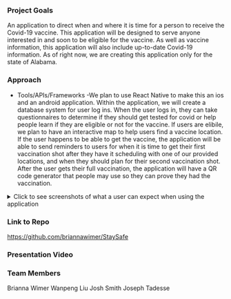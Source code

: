 ### Project Goals
An application to direct when and where it is time for a person to receive the Covid-19 vaccine. This application will be designed to serve anyone interested in and soon to be eligible for the vaccine. As well as vaccine information, this application will also include up-to-date Covid-19 information. As of right now, we are creating this application only for the state of Alabama.

### Approach
* Tools/APIs/Frameworks
  -We plan to use React Native to make this an ios and an android application. Within the application, we will create a database system for user log ins. When the user logs in, they can take questionnaires to determine if they should get tested for covid or help people learn if they are eligible or not for the vaccine. If users are elibile, we plan to have an interactive map to help users find a vaccine location. If the user happens to be able to get the vaccine, the application will be able to send reminders to users for when it is time to get their first vaccination shot after they have it scheduling with one of our provided locations, and when they should plan for their second vaccination shot. After the user gets their full vaccination, the application will have a QR code generator that people may use so they can prove they had the vaccination. 
  

<details>
<summary>Click to see screenshots of what a user can expect when using the application</summary>
- <img width="215" alt="home" src="https://user-images.githubusercontent.com/62617888/107789377-1d689280-6d17-11eb-807e-b4067ed82bb2.png"> 
- <img width="215" alt="495-1" src="https://user-images.githubusercontent.com/62617888/107788618-39b7ff80-6d16-11eb-8e0a-657bc37b0d54.png">
- <img width="215" alt="495-2" src="https://user-images.githubusercontent.com/62617888/107788638-3e7cb380-6d16-11eb-96fd-3ab4a1851d3e.png">
- <img width="215" alt="495-3" src="https://user-images.githubusercontent.com/62617888/107788645-4177a400-6d16-11eb-9fdf-d3bfaebb1438.png">
- <img width="215" alt="495-4" src="https://user-images.githubusercontent.com/62617888/107788653-44729480-6d16-11eb-97e2-a7acd54bed02.png">
- <img width="215" alt="495-5" src="https://user-images.githubusercontent.com/62617888/107788658-46d4ee80-6d16-11eb-9893-46495bf87a14.png">
- <img width="215" alt="495-6" src="https://user-images.githubusercontent.com/62617888/107788662-49374880-6d16-11eb-83db-15b22e8bd61a.png">
- <img width="215" alt="495-7" src="https://user-images.githubusercontent.com/62617888/107788675-4ccacf80-6d16-11eb-910e-30bceb86ddb4.png">
- <img width="215" alt="495-8" src="https://user-images.githubusercontent.com/62617888/107788679-4fc5c000-6d16-11eb-9579-de595cebf247.png">
- <img width="215" alt="495-9" src="https://user-images.githubusercontent.com/62617888/107788709-56ecce00-6d16-11eb-8dbe-5289804445c5.png">
- <img width="215" alt="495-10" src="https://user-images.githubusercontent.com/62617888/107788737-5f450900-6d16-11eb-9cbe-562dda93f044.png">
</details>

### Link to Repo

https://github.com/briannawimer/StaySafe

### Presentation Video



### Team Members
Brianna Wimer
Wanpeng Liu
Josh Smith
Joseph Tadesse

